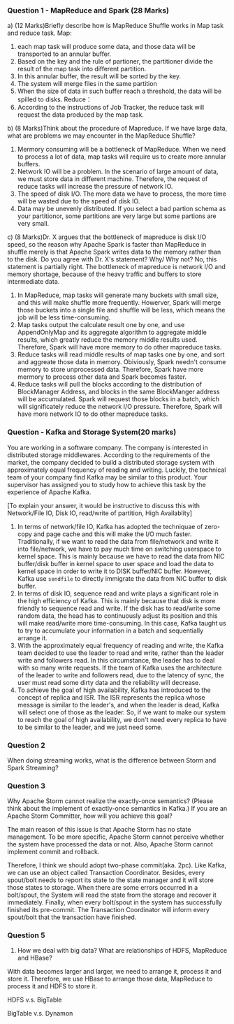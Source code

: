 

### Question 1 - MapReduce and Spark (28 Marks)

a) (12 Marks)Briefly describe how is MapReduce Shuffle works in Map task and reduce task.
Map:
1. each map task will produce some data, and those data will be transported to an annular buffer. 
2. Based on the key and the rule of partioner, the partitioner divide the result of the map task into different partition.
3. In this annular buffer, the result will be sorted by the key.
4. The system will merge files in the same partition
5. When the size of data in such buffer reach a threshold, the data will be spilled to disks.
Reduce：
1. According to the instructions of Job Tracker, the reduce task will request the data produced by the map task. 

b) (8 Marks)Think about the procedure of Mapreduce. If we have large data, what are problems we may encounter in the MapReduce Shuffle?
1. Mermory consuming will be a bottleneck of MapReduce. When we need to process a lot of data, map tasks will require us to create more annular buffers.
2. Network IO will be a problem. In the scenario of large amount of data, we must store data in different machine. Therefore, the request of reduce tasks will increase the pressure of network IO.
3. The speed of disk I/O. The more data we have to process, the more time will be wasted due to the speed of disk IO.
4. Data may be unevenly distributed. If you select a bad partion schema as your partitionor, some partitions are very large but some partions are very small.

c) (8 Marks)Dr. X argues that the bottleneck of mapreduce is disk I/O speed, so the reason why Apache Spark is faster than MapReduce in shuffle merely is that Apache Spark writes data to the memory rather than to the disk. Do you agree with Dr. X's statement? Why/ Why not?
No, this statement is partially right. The bottleneck of mapreduce is network I/O and memory shortage, because of the heavy traffic and buffers to store intermediate data. 
1. In MapReduce, map tasks will generate many buckets with small size, and this will make shuffle  more frequently. Howerver, Spark will merge those buckets into a single file and shuffle will be less, which means the job will be less time-consuming. 
2. Map tasks output the calculate result one by one, and use AppendOnlyMap and its aggregate algorithm to aggregate middle results, which greatly reduce the memory middle results used. Therefore, Spark will have more memory to do other mapreduce tasks. 
3. Reduce tasks will read middle results of map tasks one by one, and sort and aggreate those data in memory. Obiviously, Spark needn't consume memory to store unprocessed data. Therefore, Spark have more mermory to process other data and Spark becomes faster. 
4. Reduce tasks will pull the blocks according to the distribution of BlockManager Address, and blocks in the same BlockManger address will be accumulated. Spark will request those blocks in a batch, which will significately reduce the network I/O pressure. Therefore, Spark will have more network IO to do other mapreduce tasks. 

### Question  - Kafka and Storage System(20 marks)

You are working in a software company. The company is interested in distributed storage middlewares. According to the requirements of the market, the company decided to build a distributed storage system with approximately equal frequency of reading and writing. Luckily, the technical team of your company find Kafka may be similar to this product. Your supervisor has assigned you to study how to achieve this task by the experience of Apache Kafka. 

[To explain your answer, it would be instructive to discuss this with Network/File IO, Disk IO, read/write of partition, High Availablity]

1. In terms of network/file IO, Kafka has adopted the techniquae of zero-copy and page cache and this will make the I/O much faster. Traditionally, if we want to read the data from file/network and write it into file/network, we have to pay much time on switching userspace to kernel space. This is mainly because we have to read the data from NIC buffer/disk buffer in kernel space to user space and load the data to kernel space in order to write it to DISK buffer/NIC buffer. However, Kafka use `sendfile` to directly immigrate the data from NIC buffer to disk buffer.
2. In terms of disk IO, sequence read and write plays a significant role in the high efficiency of Kafka. This is mainly because that disk is more friendly to sequence read and write. If the disk has to read/write some random data, the head has to continuously adjust its position and this will make read/write more time-consuming. In this case, Kafka taught us to try to accumulate your information in a batch and sequentially arrange it. 
3. With the approximately equal frequency of reading and write, the Kafka team decided to use the leader to read and write, rather than the leader write and followers read. In this circumstance, the leader has to deal with so many write requests. If the team of Kafka uses the architecture of the leader to write and followers read, due to the latency of sync, the user must read some dirty data and the reliability will decrease. 
4. To achieve the goal of high availability, Kafka has introduced to the concept of replica and ISR. The ISR represents the replica whose message is similar to the leader's, and when the leader is dead, Kafka will select one of those as the leader. So, if we want to make our system to reach the goal of high availability, we don't need every replica to have to be similar to the leader, and we just need some.

### Question 2

When doing streaming works, what is the difference between Storm and Spark Streaming?



### Question 3

Why Apache Storm cannot realize the exactly-once semantics? (Please think about the implement of exactly-once semantics in Kafka.) If you are an Apache Storm Committer, how will you achieve this goal?

The main reason of this issue is that Apache Storm has no state management. To be more specific, Apache Storm cannot perceive whether the system have processed the data or not. Also, Apache Storm cannot implement commit and rollback. 

Therefore, I think we should adopt two-phase commit(aka. 2pc). Like Kafka, we can use an object called Transaction Coordinator. Besides, every spout/bolt needs to report its state to the state manager and it will store those states to storage. When there are some errors occurred in a bolt/spout, the System will read the state from the storage and recover it immediately. Finally, when every bolt/spout in the system has successfully finished its pre-commit. The Transaction Coordinator will inform every spout/bolt that the transaction have finished. 


### Question 5

1. How we deal with big data? What are relationships of HDFS, MapReduce and HBase?

With data becomes larger and larger, we need to arrange it, process it and store it. Therefore, we use HBase to arrange those data, MapReduce to  process it and HDFS to store it.

HDFS v.s. BigTable

BigTable v.s. Dynamon
